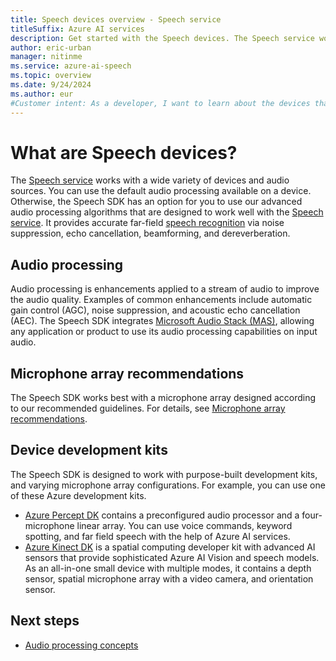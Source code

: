 ```yaml
---
title: Speech devices overview - Speech service
titleSuffix: Azure AI services
description: Get started with the Speech devices. The Speech service works with a wide variety of devices and audio sources. 
author: eric-urban
manager: nitinme
ms.service: azure-ai-speech
ms.topic: overview
ms.date: 9/24/2024
ms.author: eur
#Customer intent: As a developer, I want to learn about the devices that work with the Speech service.
---
```


# What are Speech devices?

The [Speech service](overview.md) works with a wide variety of devices and audio sources. You can use the default audio processing available on a device. Otherwise, the Speech SDK has an option for you to use our advanced audio processing algorithms that are designed to work well with the [Speech service](overview.md). It provides accurate far-field [speech recognition](speech-to-text.md) via noise suppression, echo cancellation, beamforming, and dereverberation.

## Audio processing

Audio processing is enhancements applied to a stream of audio to improve the audio quality. Examples of common enhancements include automatic gain control (AGC), noise suppression, and acoustic echo cancellation (AEC). The Speech SDK integrates [Microsoft Audio Stack (MAS)](audio-processing-overview.md), allowing any application or product to use its audio processing capabilities on input audio.

## Microphone array recommendations

The Speech SDK works best with a microphone array designed according to our recommended guidelines. For details, see [Microphone array recommendations](speech-sdk-microphone.md).

## Device development kits

The Speech SDK is designed to work with purpose-built development kits, and varying microphone array configurations. For example, you can use one of these Azure development kits. 

- [Azure Percept DK](/azure/azure-percept/overview-azure-percept-dk) contains a preconfigured audio processor and a four-microphone linear array. You can use voice commands, keyword spotting, and far field speech with the help of Azure AI services. 
- [Azure Kinect DK](/azure/kinect-dk/about-azure-kinect-dk) is a spatial computing developer kit with advanced AI sensors that provide sophisticated Azure AI Vision and speech models. As an all-in-one small device with multiple modes, it contains a depth sensor, spatial microphone array with a video camera, and orientation sensor. 

## Next steps

* [Audio processing concepts](audio-processing-overview.md)
